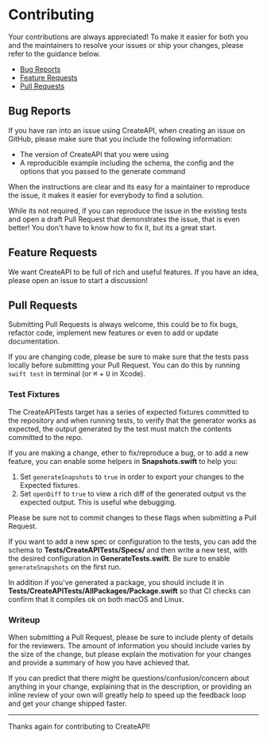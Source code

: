 # Contributing

Your contributions are always appreciated! To make it easier for both you and the maintainers to resolve your issues or ship your changes, please refer to the guidance below.

- [Bug Reports](#bug-reports)
- [Feature Requests](#feature-requests)
- [Pull Requests](#pull-requests)

## Bug Reports

If you have ran into an issue using CreateAPI, when creating an issue on GitHub, please make sure that you include the following information:

- The version of CreateAPI that you were using
- A reproducible example including the schema, the config and the options that you passed to the generate command

When the instructions are clear and its easy for a maintainer to reproduce the issue, it makes it easier for everybody to find a solution.

While its not required, if you can reproduce the issue in the existing tests  and open a draft Pull Request that demonstrates the issue, that is even better! You don't have to know how to fix it, but its a great start.

## Feature Requests

We want CreateAPI to be full of rich and useful features. If you have an idea, please open an issue to start a discussion!

## Pull Requests

Submitting Pull Requests is always welcome, this could be to fix bugs, refactor code, implement new features or even to add or update documentation.

If you are changing code, please be sure to make sure that the tests pass locally before submitting your Pull Request. You can do this by running `swift test` in terminal (or <kbd>⌘</kbd> + <kbd>U</kbd> in Xcode).

### Test Fixtures

The CreateAPITests target has a series of expected fixtures committed to the repository and when running tests, to verify that the generator works as expected, the output generated by the test must match the contents committed to the repo.

If you are making a change, ether to fix/reproduce a bug, or to add a new feature, you can enable some helpers in **Snapshots.swift** to help you:

1. Set `generateSnapshots` to `true` in order to export your changes to the Expected fixtures.
2. Set `openDiff` to `true` to view a rich diff of the generated output vs the expected output. This is useful whe debugging.

Please be sure not to commit changes to these flags when submitting a Pull Request.

If you want to add a new spec or configuration to the tests, you can add the schema to **Tests/CreateAPITests/Specs/** and then write a new test, with the desired configuration in **GenerateTests.swift**. Be sure to enable `generateSnapshots` on the first run.

In addition if you've generated a package, you should include it in **Tests/CreateAPITests/AllPackages/Package.swift** so that CI checks can confirm that it compiles ok on both macOS and Linux.

### Writeup

When submitting a Pull Request, please be sure to include plenty of details for the reviewers. The amount of information you should include varies by the size of the change, but please explain the motivation for your changes and provide a summary of how you have achieved that.

If you can predict that there might be questions/confusion/concern about anything in your change, explaining that in the description, or providing an inline review of your own will greatly help to speed up the feedback loop and get your change shipped faster.

---

Thanks again for contributing to CreateAPI!
